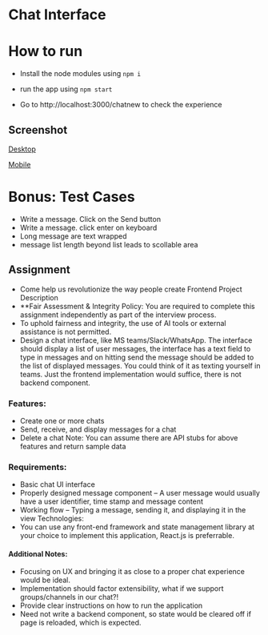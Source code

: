 # Chat Interface

# How to run
- Install the node modules using
``` npm i ```

- run the app using
```npm start```

- Go to http://localhost:3000/chatnew to check the experience


## Screenshot

[Desktop](./public/desktop-view.png)

[Mobile](./public/mobile-view.png)

# Bonus: Test Cases
- Write a message. Click on the Send button
- Write a message. click enter on keyboard
- Long message are text wrapped
- message list length beyond list leads to scollable area


## Assignment

- Come help us revolutionize the way people create
Frontend Project Description
- **Fair Assessment & Integrity Policy: You are required to complete this assignment
independently as part of the interview process. 
- To uphold fairness and integrity, the use
of AI tools or external assistance is not permitted.
- Design a chat interface, like MS teams/Slack/WhatsApp. The interface should display
a list of user messages, the interface has a text field to type in messages and on hitting
send the message should be added to the list of displayed messages. You could think
of it as texting yourself in teams. Just the frontend implementation would suffice, there
is not backend component.

### Features:
- Create one or more chats
- Send, receive, and display messages for a chat
- Delete a chat
Note: You can assume there are API stubs for above features and return sample
data
### Requirements:
- Basic chat UI interface
- Properly designed message component – A user message would usually have a user
identifier, time stamp and message content
- Working flow – Typing a message, sending it, and displaying it in the view
Technologies:
- You can use any front-end framework and state management library at your choice to
implement this application, React.js is preferrable.
#### Additional Notes:
- Focusing on UX and bringing it as close to a proper chat experience would be ideal.
- Implementation should factor extensibility, what if we support groups/channels in our chat?!
- Provide clear instructions on how to run the application
- Need not write a backend component, so state would be cleared off if page is reloaded, which is
expected.